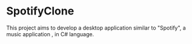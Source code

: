 # SpotifyClone
 This project aims to develop a desktop application similar to "Spotify", a music application , in C# language.
